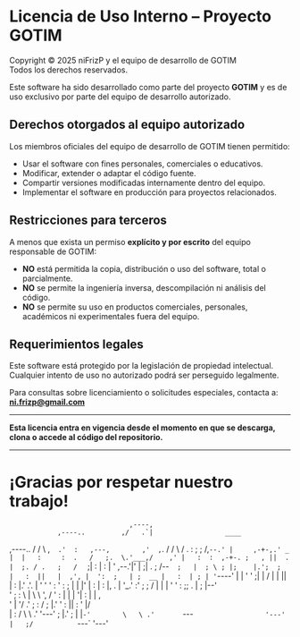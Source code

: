 # Licencia de Uso Interno – Proyecto GOTIM

Copyright © 2025 niFrizP y el equipo de desarrollo de GOTIM  
Todos los derechos reservados.

Este software ha sido desarrollado como parte del proyecto **GOTIM** y es de uso exclusivo por parte del equipo de desarrollo autorizado.

## Derechos otorgados al equipo autorizado

Los miembros oficiales del equipo de desarrollo de GOTIM tienen permitido:

- Usar el software con fines personales, comerciales o educativos.
- Modificar, extender o adaptar el código fuente.
- Compartir versiones modificadas internamente dentro del equipo.
- Implementar el software en producción para proyectos relacionados.

## Restricciones para terceros

A menos que exista un permiso **explícito y por escrito** del equipo responsable de GOTIM:

- **NO** está permitida la copia, distribución o uso del software, total o parcialmente.
- **NO** se permite la ingeniería inversa, descompilación ni análisis del código.
- **NO** se permite su uso en productos comerciales, personales, académicos ni experimentales fuera del equipo.

## Requerimientos legales

Este software está protegido por la legislación de propiedad intelectual.  
Cualquier intento de uso no autorizado podrá ser perseguido legalmente.

Para consultas sobre licenciamiento o solicitudes especiales, contacta a:  
**ni.frizp@gmail.com**

---

**Esta licencia entra en vigencia desde el momento en que se descarga, clona o accede al código del repositorio.**

---

# ¡Gracias por respetar nuestro trabajo!


                                  ,----,                         
                ,----..         ,/   .`|                  ____   
  ,----..      /   /   \      ,`   .'  :   ,---,        ,'  , `. 
 /   /   \    /   .     :   ;    ;     /,`--.' |     ,-+-,.' _ | 
|   :     :  .   /   ;.  \.'___,/    ,' |   :  :  ,-+-. ;   , || 
.   |  ;. / .   ;   /  ` ;|    :     |  :   |  ' ,--.'|'   |  ;| 
.   ; /--`  ;   |  ; \ ; |;    |.';  ;  |   :  ||   |  ,', |  ': 
;   | ;  __ |   :  | ; | '`----'  |  |  '   '  ;|   | /  | |  || 
|   : |.' .'.   |  ' ' ' :    '   :  ;  |   |  |'   | :  | :  |, 
.   | '_.' :'   ;  \; /  |    |   |  '  '   :  ;;   . |  ; |--'  
'   ; : \  | \   \  ',  /     '   :  |  |   |  '|   : |  | ,     
'   | '/  .'  ;   :    /      ;   |.'   '   :  ||   : '  |/      
|   :    /     \   \ .'       '---'     ;   |.' ;   | |`-'       
 \   \ .'       `---`                   '---'   |   ;/           
  `---`                                         '---'            
                                                                 
